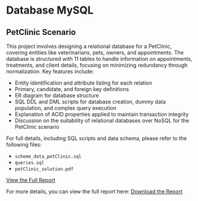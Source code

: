 # Database MySQL
## PetClinic Scenario


This project involves designing a relational database for a PetClinic, covering entities like veterinarians, pets, owners, and appointments. The database is structured with 11 tables to handle information on appointments, treatments, and client details, focusing on minimizing redundancy through normalization. Key features include:

- Entity identification and attribute listing for each relation
- Primary, candidate, and foreign key definitions
- ER diagram for database structure
- SQL DDL and DML scripts for database creation, dummy data population, and complex query execution
- Explanation of ACID properties applied to maintain transaction integrity
- Discussion on the suitability of relational databases over NoSQL for the PetClinic scenario

For full details, including SQL scripts and data schema, please refer to the following files: 
- `scheme_data_petClinic.sql`
- `queries.sql`
- `petClinic_solution.pdf`

[View the Full Report](petClinic_solution.pdf)

For more details, you can view the full report here: [Download the Report](petClinic_solution.pdf)
